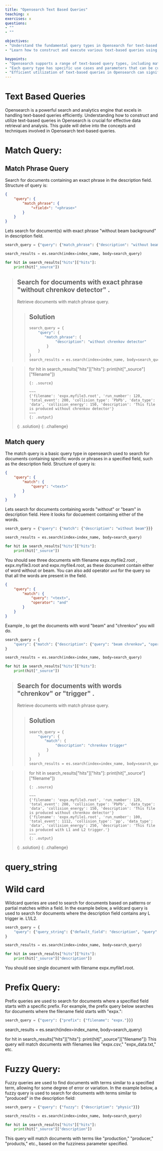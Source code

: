 ```yaml
---
title: "Opensearch Text Based Queries"
teaching: x
exercises: x
questions:
- ""
- ""

objectives:
- "Understand the fundamental query types in Opensearch for text-based searches."
- "Learn how to construct and execute various text-based queries using Opensearch."

keypoints:
- "Opensearch supports a range of text-based query types, including match, match_phrase, wildcard, prefix, and fuzzy queries."
- "Each query type has specific use cases and parameters that can be customized for tailored search results."
- "Efficient utilization of text-based queries in Opensearch can significantly enhance data retrieval and analysis capabilities"
---
```


# Text Based Queries
Opensearch is a powerful search and analytics engine that excels in handling text-based queries efficiently.
Understanding how to construct and utilize text-based queries in Opensearch is crucial for effective data retrieval and analysis.
This guide will delve into the concepts and techniques involved in Opensearch text-based queries.


# Match Query:
## Match Phrase Query
Search for documents containing an exact phrase in the description field.
Structure of query is:
```JSON
{
    "query": {
        "match_phrase": {
            "<field>": "<phrase>"
        }
    }
}
```
Lets search for document(s) with exact phrase "without beam background" in description field.
```python
search_query = {"query": {"match_phrase": {"description": "without beam background"}}}

search_results = es.search(index=index_name, body=search_query)

for hit in search_results["hits"]["hits"]:
    print(hit["_source"])
```

> ## Search for documents with exact phrase "without chrenkov detector" .
>
> Retrieve documents with match phrase query.
>
> > ## Solution
> >
> > ```python
> > search_query = {
> >     "query": {
> >        "match_phrase": {
> >             "description": "without chrenkov detector"
> >         }
> >     }
> >}
> > search_results = es.search(index=index_name, body=search_query)

> > for hit in search_results["hits"]["hits"]:
        print(hit["_source"]["filename"])
> > ```
> > {: .source}
> >
> > ~~~
> > {'filename': 'expx.myfile3.root', 'run_number': 120, 'total_event': 200, 'collision_type': 'PbPb', 'data_type': 'data', 'collision_energy': 150, 'description': 'This file is produced without chrenkov detector'}
> > ~~~
> > {: .output}
> {: .solution}
{: .challenge}

## Match query
The match query is a basic query type in opensearch used to search for documents containing specific words or phrases in a specified field, such as the description field.
Structure of query is:
```JSON
{
    "query": {
        "match": {
            "query": "<text>"
        }
    }
}
```
Lets search for documents containing words "without" or "beam" in description field. Here it looks for docuement containing either of the words.
```python
search_query = {"query": {"match": {"description": "without beam"}}}

search_results = es.search(index=index_name, body=search_query)

for hit in search_results["hits"]["hits"]:
    print(hit["_source"])
```
You should see three documents with filename expx.myfile2.root , expx.myfile3.root and expx.myfile4.root, as these document contain either of word without or beam.
You can also add operator `and` for the query so that all the words are present in the field.
```JSON
{
    "query": {
        "match": {
            "query": "<text>",
            "operator": "and"
        }
    }
}

```
Example , to get the documents with word "beam" and "chrenkov" you will do.

```python
search_query = {
    "query": {"match": {"description": {"query": "beam chrenkov", "operator": "and"}}}
}

search_results = es.search(index=index_name, body=search_query)

for hit in search_results["hits"]["hits"]:
    print(hit["_source"])
```

> ## Search for documents with words "chrenkov" or  "trigger" .
>
> Retrieve documents with match phrase query.
>
> > ## Solution
> >
> > ```python
> > search_query = {
> >     "query": {
> >        "match": {
> >             "description": "chrenkov trigger"
> >         }
> >     }
> >}
> > search_results = es.search(index=index_name, body=search_query)

> > for hit in search_results["hits"]["hits"]:
        print(hit["_source"]["filename"])
> > ```
> > {: .source}
> >
> > ~~~
> > {'filename': 'expx.myfile3.root', 'run_number': 120, 'total_event': 200, 'collision_type': 'PbPb', 'data_type': 'data', 'collision_energy': 150, 'description': 'This file is produced without chrenkov detector'}
> > {'filename': 'expx.myfile1.root', 'run_number': 100, 'total_event': 1112, 'collision_type': 'pp', 'data_type': 'data', 'collision_energy': 250, 'description': 'This file is produced with L1 and L2 trigger.'}
> > ~~~
> > {: .output}
> {: .solution}
{: .challenge}

# query_string

# Wild card
Wildcard queries are used to search for documents based on patterns or partial matches within a field. In the example below, a wildcard query is used to search for documents where the description field contains any L trigger ie. L1/L2.
```python
search_query = {
    "query": {"query_string": {"default_field": "description", "query": "L*"}}
}

search_results = es.search(index=index_name, body=search_query)

for hit in search_results["hits"]["hits"]:
    print(hit["_source"]["description"])
```
You should see single document with filename expx.myfile1.root.

# Prefix Query:
Prefix queries are used to search for documents where a specified field starts with a specific prefix. For example, the prefix query below searches for documents where the filename field starts with "expx.":
```python
search_query = {"query": {"prefix": {"filename": "expx."}}}
```
search_results = es.search(index=index_name, body=search_query)

for hit in search_results["hits"]["hits"]:
    print(hit["_source"]["filename"])
This query will match documents with filenames like "expx.csv," "expx_data.txt," etc.


# Fuzzy Query:
Fuzzy queries are used to find documents with terms similar to a specified term, allowing for some degree of error or variation. In the example below, a fuzzy query is used to search for documents with terms similar to "produced" in the description field:
```python
search_query = {"query": {"fuzzy": {"description": "physic"}}}

search_results = es.search(index=index_name, body=search_query)

for hit in search_results["hits"]["hits"]:
    print(hit["_source"]["description"])
```

This query will match documents with terms like "production," "producer," "products," etc., based on the fuzziness parameter specified.

